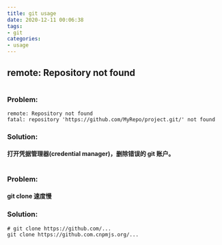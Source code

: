 ```yaml
---
title: git usage
date: 2020-12-11 00:06:38
tags:
- git
categories: 
- usage
---
```


remote: Repository not found
------
#
### Problem:
```
remote: Repository not found
fatal: repository 'https://github.com/MyRepo/project.git/' not found
```
### Solution:
#### 打开凭据管理器(credential manager)，删除错误的 git 账户。

#
### Problem:

#### git clone 速度慢

### Solution:
```
# git clone https://github.com/...
git clone https://github.com.cnpmjs.org/...
```